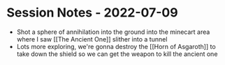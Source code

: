 # Session Notes - 2022-07-09

* Shot a sphere of annihilation into the ground into the minecart area where I saw [[The Ancient One]] slither into a tunnel
* Lots more exploring, we're gonna destroy the [[Horn of Asgaroth]] to take down the shield so we can get the weapon to kill the ancient one